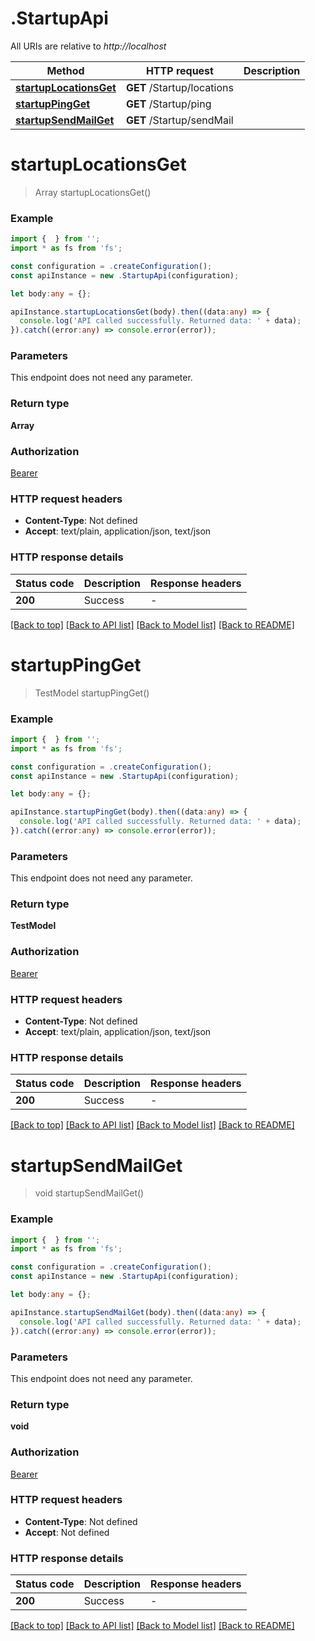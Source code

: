 # .StartupApi

All URIs are relative to *http://localhost*

Method | HTTP request | Description
------------- | ------------- | -------------
[**startupLocationsGet**](StartupApi.md#startupLocationsGet) | **GET** /Startup/locations | 
[**startupPingGet**](StartupApi.md#startupPingGet) | **GET** /Startup/ping | 
[**startupSendMailGet**](StartupApi.md#startupSendMailGet) | **GET** /Startup/sendMail | 


# **startupLocationsGet**
> Array<LocationDTO> startupLocationsGet()


### Example


```typescript
import {  } from '';
import * as fs from 'fs';

const configuration = .createConfiguration();
const apiInstance = new .StartupApi(configuration);

let body:any = {};

apiInstance.startupLocationsGet(body).then((data:any) => {
  console.log('API called successfully. Returned data: ' + data);
}).catch((error:any) => console.error(error));
```


### Parameters
This endpoint does not need any parameter.


### Return type

**Array<LocationDTO>**

### Authorization

[Bearer](README.md#Bearer)

### HTTP request headers

 - **Content-Type**: Not defined
 - **Accept**: text/plain, application/json, text/json


### HTTP response details
| Status code | Description | Response headers |
|-------------|-------------|------------------|
**200** | Success |  -  |

[[Back to top]](#) [[Back to API list]](README.md#documentation-for-api-endpoints) [[Back to Model list]](README.md#documentation-for-models) [[Back to README]](README.md)

# **startupPingGet**
> TestModel startupPingGet()


### Example


```typescript
import {  } from '';
import * as fs from 'fs';

const configuration = .createConfiguration();
const apiInstance = new .StartupApi(configuration);

let body:any = {};

apiInstance.startupPingGet(body).then((data:any) => {
  console.log('API called successfully. Returned data: ' + data);
}).catch((error:any) => console.error(error));
```


### Parameters
This endpoint does not need any parameter.


### Return type

**TestModel**

### Authorization

[Bearer](README.md#Bearer)

### HTTP request headers

 - **Content-Type**: Not defined
 - **Accept**: text/plain, application/json, text/json


### HTTP response details
| Status code | Description | Response headers |
|-------------|-------------|------------------|
**200** | Success |  -  |

[[Back to top]](#) [[Back to API list]](README.md#documentation-for-api-endpoints) [[Back to Model list]](README.md#documentation-for-models) [[Back to README]](README.md)

# **startupSendMailGet**
> void startupSendMailGet()


### Example


```typescript
import {  } from '';
import * as fs from 'fs';

const configuration = .createConfiguration();
const apiInstance = new .StartupApi(configuration);

let body:any = {};

apiInstance.startupSendMailGet(body).then((data:any) => {
  console.log('API called successfully. Returned data: ' + data);
}).catch((error:any) => console.error(error));
```


### Parameters
This endpoint does not need any parameter.


### Return type

**void**

### Authorization

[Bearer](README.md#Bearer)

### HTTP request headers

 - **Content-Type**: Not defined
 - **Accept**: Not defined


### HTTP response details
| Status code | Description | Response headers |
|-------------|-------------|------------------|
**200** | Success |  -  |

[[Back to top]](#) [[Back to API list]](README.md#documentation-for-api-endpoints) [[Back to Model list]](README.md#documentation-for-models) [[Back to README]](README.md)


